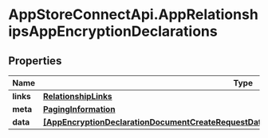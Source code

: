 # AppStoreConnectApi.AppRelationshipsAppEncryptionDeclarations

## Properties

Name | Type | Description | Notes
------------ | ------------- | ------------- | -------------
**links** | [**RelationshipLinks**](RelationshipLinks.md) |  | [optional] 
**meta** | [**PagingInformation**](PagingInformation.md) |  | [optional] 
**data** | [**[AppEncryptionDeclarationDocumentCreateRequestDataRelationshipsAppEncryptionDeclarationData]**](AppEncryptionDeclarationDocumentCreateRequestDataRelationshipsAppEncryptionDeclarationData.md) |  | [optional] 


